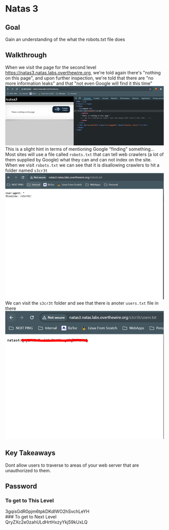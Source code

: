 # Natas 3
## Goal
Gain an understanding of the what the robots.txt file does

## Walkthrough
When we visit the page for the second level https://natas3.natas.labs.overthewire.org, we're told again there's "nothing on this page", and upon further inspection, we're told that there are "no more information leaks" and that "not even Google will find it this time"
![natas 3 inspect](../docs/images/natas3_0.png)
This is a slight hint in terms of mentioning Google "finding" something... Most sites will use a file called `robots.txt` that can tell web crawlers (a lot of them supplied by Google) what they can and can not index on the site. When we visit `robots.txt` we can see that it is disallowing crawlers to hit a folder named `s3cr3t`
![natas 3 inspect](../docs/images/natas3_1.png)
We can visit the `s3cr3t` folder and see that there is anoter `users.txt` file in there
![natas 3 inspect](../docs/images/natas3_2.png)

## Key Takeaways
Dont allow users to traverse to areas of your web server that are unauthorized to them.

## Password
### To get to This Level
<div class="blurred-text">
3gqisGdR0pjm6tpkDKdIWO2hSvchLeYH
</div>
### To get to Next Level
<div class="blurred-text">
QryZXc2e0zahULdHrtHxzyYkj59kUxLQ
</div>



